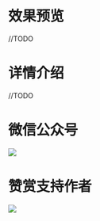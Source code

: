 # 效果预览
//TODO

# 详情介绍
//TODO

# 微信公众号
![](http://open.weixin.qq.com/qr/code/?username=MrWuXiaolong)

# 赞赏支持作者
![](http://7q5c2h.com1.z0.glb.clouddn.com/wechatpay.JPG)